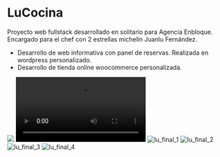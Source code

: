 # LuCocina

Proyecto web fullstack desarrollado en solitario para Agencia Enbloque. Encargado para el chef con 2 estrellas michelín Juanlu Fernández.

- Desarrollo de web informativa con panel de reservas. Realizada en wordpress personalizado.
- Desarrollo de tienda online woocommerce personalizada.

![](https://github.com/user-attachments/assets/8c0cc98f-68d6-41a6-8168-47798beb3863)
![](https://github.com/acrespodelgado/LuCocina/blob/d044251daa2069689e56c157b09717b05af9fa35/lucocina/img/lu_gif.mp4)
![lu_final_1](https://github.com/user-attachments/assets/b683fc1e-a498-4d8a-8538-b65de836319a)
![lu_final_2](https://github.com/user-attachments/assets/618b0f82-de60-41c6-a038-20f8b167eb0e)
![lu_final_3](https://github.com/user-attachments/assets/29c126fc-886f-49de-a336-d62f741ccb08)
![lu_final_4](https://github.com/user-attachments/assets/c1281e47-49ab-4cf1-8a96-83527e352d5c)

